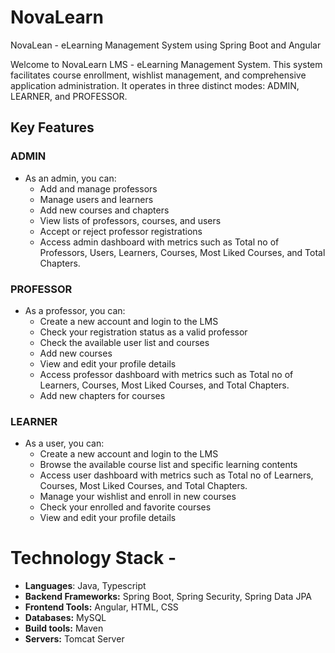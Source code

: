 # NovaLearn
NovaLean - eLearning Management System using Spring Boot and Angular

Welcome to NovaLearn LMS - eLearning Management System. This system facilitates course enrollment, wishlist management, and comprehensive application administration. It operates in three distinct modes: ADMIN, LEARNER, and PROFESSOR.

## Key Features

### ADMIN
- As an admin, you can:
  - Add and manage professors
  - Manage users and learners
  - Add new courses and chapters
  - View lists of professors, courses, and users
  - Accept or reject professor registrations
  - Access admin dashboard with metrics such as Total no of Professors, Users, Learners, Courses, Most Liked Courses, and Total Chapters.

### PROFESSOR
- As a professor, you can:
  - Create a new account and login to the LMS
  - Check your registration status as a valid professor
  - Check the available user list and courses
  - Add new courses
  - View and edit your profile details
  - Access professor dashboard with metrics such as Total no of Learners, Courses, Most Liked Courses, and Total Chapters.
  - Add new chapters for courses
 


### LEARNER
- As a user, you can:
  - Create a new account and login to the LMS
  - Browse the available course list and specific learning contents
  - Access user dashboard with metrics such as Total no of Learners, Courses, Most Liked Courses, and Total Chapters.
  - Manage your wishlist and enroll in new courses
  - Check your enrolled and favorite courses
  - View and edit your profile details

# Technology Stack -
* **Languages**: Java, Typescript
* **Backend Frameworks:** Spring Boot, Spring Security, Spring Data JPA
* **Frontend Tools:** Angular, HTML, CSS
* **Databases:** MySQL
* **Build tools:** Maven
* **Servers:** Tomcat Server
